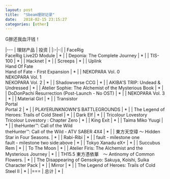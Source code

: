 ```yaml
---
layout: post
title:  "Sbeam理财记录"
date:   2018-02-15 23:15:27
categories: [other]
---
```

G胖还我血汗钱！

|---
| 理财产品 | 投资 |
|:-|-:|
| FaceRig<br>FaceRig Live2D Module | \* |
| Deponia: The Complete Journey | \* |
| TIS-100 | \* |
| Hacknet | \* |
| Screeps | \* |
| Uplink<br>Hand Of Fate<br>Hand of Fate - First Expansion | \* |
| NEKOPARA Vol. 0<br>NEKOPARA Vol. 1<br>NEKOPARA Vol. 2 | \* |
| Shadowverse CCG | \* |
| AKIBA'S TRIP: Undead & Undressed | \* |
| Atelier Sophie: The Alchemist of the Mysterious Book | \* |
| DoDonPachi Resurrection (Post-Launch - No OST) | \* |
| NEKOPARA Vol. 3 | \* |
| Material Girl | \* |
| Transistor<br>Portal<br>Portal 2 | \* |
| PLAYERUNKNOWN'S BATTLEGROUNDS | \* |
| The Legend of Heroes: Trails of Cold Steel | \* |
| Dark Elf | \* |
| Tricolour Lovestory<br>Tricolour Lovestory : Chapter Zero | \* |
| King Exit | \* |
| Taima Miko Yuugi | \* |
| theHunter™: Call of the Wild<br>theHunter™: Call of the Wild - ATV SABER 4X4 | \* |
| 東方天空璋 ～ Hidden Star in Four Seasons. | \* |
| Rabi-Ribi | \* |
| fault - milestone one<br>fault - milestone two side:above | \* |
| Tokyo Xanadu eX+ | \* |
| Succubus Rem | \* |
| To The Moon | \* |
| Atelier Firis: The Alchemist and the Mysterious Journey | \* |
| TH15.5 東方憑依華　～ Antinomy of Common Flowers. | \* |
| The Disappearing of Gensokyo: Sakuya, Koishi, Suika Character Pack | \* |
| Mirror | \* |
| The Legend of Heroes: Trails of Cold Steel II | \* |
|===
| 总计 | \* |

<script>
  function b64ToBuf(str) {
    let encrypted = window.atob(str);
    let len = encrypted.length;
    let buf = new Uint8Array(len);
    for (let i = 0; i < len; i++)
      buf[i] = encrypted.charCodeAt(i);
    return buf.buffer;
  }

  function buf2str(buf) {
    return String.fromCharCode(...new Uint16Array(buf));
  }

  var payload = "opxOvH67hTaH3Xju:Wbw2DVG8Snmm79POu+KZvQd7IYkGnFlMQ7/SBA2GibhIhY9Z7k2BtZdTFt7G7aL3nh0xwRkefFxlcRSkrc8pg76pl+HHQRWhETOolOpsvgAWYF/Zd9ShkWYGDHXDglxmMIdZfol4rq5bE8ws/hdmTOwvUmZkhNcDfUNiC64OTZeKBZhRH12UKaqaOQ8D9OlpcKq59ULMiwzutZ1E2Y6AORh4o6o9rSuM9ST2JyCzv+8DWKkWuNZ/CdrEOIVt3lAKv3MW+LAu1UuL/8sAGFG1nBtFxSGr0jBp";
  let [iv, s] = payload.split(':');
  window.crypto.subtle.importKey(
    "jwk",
    {
      kty: "oct",
      k: window.localStorage.getItem("{{ page.id }}"),
      alg: "A256GCM",
      ext: true,
    },
    {
      name: "AES-GCM",
    },
    false,
    ["encrypt", "decrypt"]
  ).then(key => {
    window.crypto.subtle.decrypt(
      {
        name: "AES-GCM",
        iv: b64ToBuf(iv),
      },
      key,
      b64ToBuf(s)
    ).then(encrypted => {
      var cost = JSON.parse(buf2str(encrypted));
      for (let i = 0; i < cost.length; i++) {
        document.querySelector('tbody tr:nth-child(' + (i + 1) + ') td:last-child').innerHTML = cost[i];
      }
      document.querySelector('tfoot tr:last-child td:last-child').innerHTML = cost.reduce((a, b) => a + b);
    });
  });
</script>
